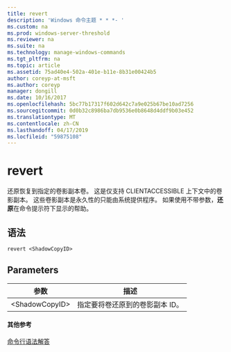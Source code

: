 ```yaml
---
title: revert
description: 'Windows 命令主题 * * *- '
ms.custom: na
ms.prod: windows-server-threshold
ms.reviewer: na
ms.suite: na
ms.technology: manage-windows-commands
ms.tgt_pltfrm: na
ms.topic: article
ms.assetid: 75ad40e4-502a-401e-b11e-8b31e00424b5
author: coreyp-at-msft
ms.author: coreyp
manager: dongill
ms.date: 10/16/2017
ms.openlocfilehash: 5bc77b17317f602d642c7a9e025b67be10ad7256
ms.sourcegitcommit: 0d0b32c8986ba7db9536e0b8648d4ddf9b03e452
ms.translationtype: MT
ms.contentlocale: zh-CN
ms.lasthandoff: 04/17/2019
ms.locfileid: "59875108"
---
```

# <a name="revert"></a>revert



还原恢复到指定的卷影副本卷。 这是仅支持 CLIENTACCESSIBLE 上下文中的卷影副本。 这些卷影副本是永久性的只能由系统提供程序。 如果使用不带参数，**还原**在命令提示符下显示的帮助。

## <a name="syntax"></a>语法

```
revert <ShadowCopyID>
```

## <a name="parameters"></a>Parameters

|参数|描述|
|---------|-----------|
|\<ShadowCopyID>|指定要将卷还原到的卷影副本 ID。|

#### <a name="additional-references"></a>其他参考

[命令行语法解答](command-line-syntax-key.md)